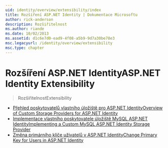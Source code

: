 ```yaml
---
uid: identity/overview/extensibility/index
title: Rozšíření ASP.NET Identity | Dokumentace Microsoftu
author: rick-anderson
description: Rozšiřitelnost
ms.author: riande
ms.date: 10/02/2013
ms.assetid: d1c6e7d0-ead9-4f08-a5b9-9d7a30be78e3
msc.legacyurl: /identity/overview/extensibility
msc.type: chapter
---
```

<a name="aspnet-identity-extensibility"></a><span data-ttu-id="a8443-103">Rozšíření ASP.NET Identity</span><span class="sxs-lookup"><span data-stu-id="a8443-103">ASP.NET Identity Extensibility</span></span>
====================
> <span data-ttu-id="a8443-104">Rozšiřitelnost</span><span class="sxs-lookup"><span data-stu-id="a8443-104">Extensibility</span></span>


- [<span data-ttu-id="a8443-105">Přehled poskytovatelů vlastního úložiště pro ASP.NET Identity</span><span class="sxs-lookup"><span data-stu-id="a8443-105">Overview of Custom Storage Providers for ASP.NET Identity</span></span>](overview-of-custom-storage-providers-for-aspnet-identity.md)
- [<span data-ttu-id="a8443-106">Implementace vlastního poskytovatele úložiště MySQL ASP.NET Identity</span><span class="sxs-lookup"><span data-stu-id="a8443-106">Implementing a Custom MySQL ASP.NET Identity Storage Provider</span></span>](implementing-a-custom-mysql-aspnet-identity-storage-provider.md)
- [<span data-ttu-id="a8443-107">Změna primárního klíče uživatelů v ASP.NET Identity</span><span class="sxs-lookup"><span data-stu-id="a8443-107">Change Primary Key for Users in ASP.NET Identity</span></span>](change-primary-key-for-users-in-aspnet-identity.md)
